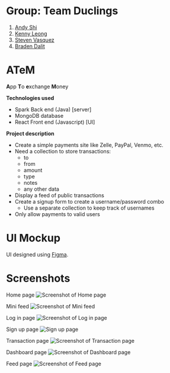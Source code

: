 # Group: Team Duclings

 1. [Andy Shi](https://github.com/AndyShi1010)
 2. [Kenny Leong](https://github.com/krleong)
 3. [Steven Vasquez](https://github.com/Steven-Vasquez)
 4. [Braden Dalit](https://github.com/bdalit)

# ATeM
**A**pp **T**o **e**xchange **M**oney

**Technologies used**
-   Spark Back end (Java) [server]
-   MongoDB database
-   React Front end (Javascript) [UI]
  
**Project description**
- Create a simple payments site like Zelle, PayPal, Venmo, etc.
 - Need a collection to store transactions:
   -    to  
   -   	from
   -   	amount
   -   	type
   -   	notes
   -   	any other data
-   Display a feed of public transactions
 - Create a signup form to create a username/password combo
   -    Use a separate collection to keep track of usernames 
-   Only allow payments to valid users

# UI Mockup
UI designed using [Figma](https://www.figma.com/file/MBt4GZlHmMR7X164PLI5vP/ATeM?node-id=0:1).

# Screenshots
Home page
![Screenshot of Home page](https://user-images.githubusercontent.com/58868558/147188855-14a7c2c2-3c75-44a4-860d-10a53a0cf04c.png)

Mini feed
![Screenshot of Mini feed](https://user-images.githubusercontent.com/58868558/147189062-8586bd6b-ea20-4aea-932b-2c11278d861c.png)

Log in page
![Screenshot of Log in page](https://user-images.githubusercontent.com/58868558/147189070-584ea1af-f274-4789-beaa-1f336636fcdd.png)

Sign up page
![Sign up page](https://user-images.githubusercontent.com/58868558/147189071-1139b8e9-e10a-49eb-8cb7-db49168768cc.png)

Transaction page
![Screenshot of Transaction page](https://user-images.githubusercontent.com/58868558/147189072-12ef2510-5110-4f00-bf50-20838d1b484c.png)

Dashboard page
![Screenshot of Dashboard page](https://user-images.githubusercontent.com/58868558/147189073-a0ba18f1-ac4d-4b86-a320-882d079db9bc.png)

Feed page
![Screenshot of Feed page](https://user-images.githubusercontent.com/58868558/147189067-75b62cdc-52ea-43b6-9269-95bf0aac107c.png)